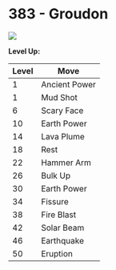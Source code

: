 # 383 - Groudon
![][383]

**Level Up:**

Level | Move
---   | ---
  1   | Ancient Power
  1   | Mud Shot
  6   | Scary Face
 10   | Earth Power
 14   | Lava Plume
 18   | Rest
 22   | Hammer Arm
 26   | Bulk Up
 30   | Earth Power
 34   | Fissure
 38   | Fire Blast
 42   | Solar Beam
 46   | Earthquake
 50   | Eruption



[383]: /img/pokemon/383.png
